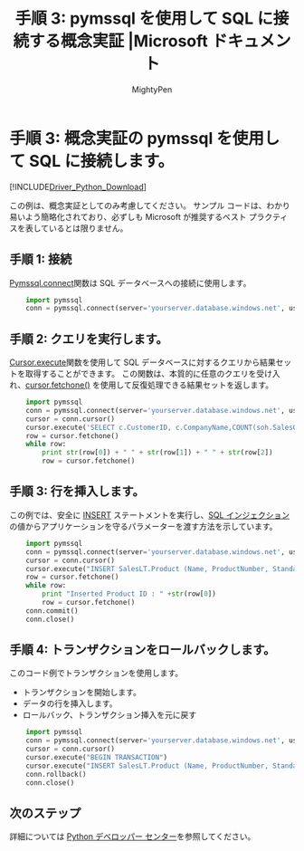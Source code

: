 ﻿---
title: '手順 3: pymssql を使用して SQL に接続する概念実証 |Microsoft ドキュメント'
ms.custom: ''
ms.date: 01/19/2017
ms.prod: sql
ms.prod_service: connectivity
ms.reviewer: ''
ms.suite: sql
ms.technology: connectivity
ms.tgt_pltfrm: ''
ms.topic: conceptual
ms.assetid: 2246ddeb-7c2f-46f3-8a91-cdd718d39b40
caps.latest.revision: 12
author: MightyPen
ms.author: genemi
manager: craigg
ms.openlocfilehash: e744d2e472e082cacb48a3e4f8c3a07a1f87bb03
ms.sourcegitcommit: f16003fd1ca28b5e06d5700e730f681720006816
ms.translationtype: MT
ms.contentlocale: ja-JP
ms.lasthandoff: 06/11/2018
ms.locfileid: "35309931"
---
# <a name="step-3-proof-of-concept-connecting-to-sql-using-pymssql"></a>手順 3: 概念実証の pymssql を使用して SQL に接続します。
[!INCLUDE[Driver_Python_Download](../../../includes/driver_python_download.md)]

この例は、概念実証としてのみ考慮してください。  サンプル コードは、わかり易いよう簡略化されており、必ずしも Microsoft が推奨するベスト プラクティスを表しているとは限りません。  

## <a name="step-1--connect"></a>手順 1: 接続  
  
[Pymssql.connect](http://pymssql.org/en/latest/ref/pymssql.html)関数は SQL データベースへの接続に使用します。  
  
```python
    import pymssql  
    conn = pymssql.connect(server='yourserver.database.windows.net', user='yourusername@yourserver', password='yourpassword', database='AdventureWorks')  
```  
  
  
## <a name="step-2--execute-query"></a>手順 2: クエリを実行します。  
  
[Cursor.execute](http://pymssql.org/en/latest/ref/pymssql.html#pymssql.Cursor.execute)関数を使用して SQL データベースに対するクエリから結果セットを取得することができます。 この関数は、本質的に任意のクエリを受け入れ、[cursor.fetchone()](http://pymssql.org/en/latest/ref/pymssql.html#pymssql.Cursor.fetchone) を使用して反復処理できる結果セットを返します。  
  
  
```python
    import pymssql  
    conn = pymssql.connect(server='yourserver.database.windows.net', user='yourusername@yourserver', password='yourpassword', database='AdventureWorks')  
    cursor = conn.cursor()  
    cursor.execute('SELECT c.CustomerID, c.CompanyName,COUNT(soh.SalesOrderID) AS OrderCount FROM SalesLT.Customer AS c LEFT OUTER JOIN SalesLT.SalesOrderHeader AS soh ON c.CustomerID = soh.CustomerID GROUP BY c.CustomerID, c.CompanyName ORDER BY OrderCount DESC;')  
    row = cursor.fetchone()  
    while row:  
        print str(row[0]) + " " + str(row[1]) + " " + str(row[2])     
        row = cursor.fetchone()  
```  
  
## <a name="step-3--insert-a-row"></a>手順 3: 行を挿入します。  
  
この例では、安全に [INSERT](../../../t-sql/statements/insert-transact-sql.md) ステートメントを実行し、[SQL インジェクション](../../../relational-databases/tables/primary-and-foreign-key-constraints.md) の値からアプリケーションを守るパラメーターを渡す方法を示しています。    

  
```python
    import pymssql  
    conn = pymssql.connect(server='yourserver.database.windows.net', user='yourusername@yourserver', password='yourpassword', database='AdventureWorks')  
    cursor = conn.cursor()  
    cursor.execute("INSERT SalesLT.Product (Name, ProductNumber, StandardCost, ListPrice, SellStartDate) OUTPUT INSERTED.ProductID VALUES ('SQL Server Express', 'SQLEXPRESS', 0, 0, CURRENT_TIMESTAMP)")  
    row = cursor.fetchone()  
    while row:  
        print "Inserted Product ID : " +str(row[0])  
        row = cursor.fetchone()  
    conn.commit()
    conn.close()
```  
  
## <a name="step-4--rollback-a-transaction"></a>手順 4: トランザクションをロールバックします。  
  
このコード例でトランザクションを使用します。  
  
* トランザクションを開始します。  
* データの行を挿入します。  
* ロールバック、トランザクション挿入を元に戻す  
  
```python
    import pymssql  
    conn = pymssql.connect(server='yourserver.database.windows.net', user='yourusername@yourserver', password='yourpassword', database='AdventureWorks')  
    cursor = conn.cursor()  
    cursor.execute("BEGIN TRANSACTION")  
    cursor.execute("INSERT SalesLT.Product (Name, ProductNumber, StandardCost, ListPrice, SellStartDate) OUTPUT INSERTED.ProductID VALUES ('SQL Server Express New', 'SQLEXPRESS New', 0, 0, CURRENT_TIMESTAMP)")  
    conn.rollback()  
    conn.close()
```  
    
  ## <a name="next-steps"></a>次のステップ  
  
詳細については [Python デベロッパー センター](https://azure.microsoft.com/en-us/develop/python/)を参照してください。
